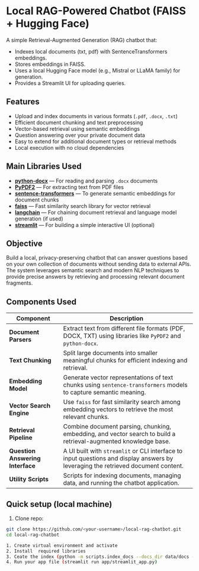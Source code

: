 # Local RAG-Powered Chatbot (FAISS + Hugging Face) 

A simple Retrieval-Augmented Generation (RAG) chatbot that:
- Indexes local documents (txt, pdf) with SentenceTransformers embeddings.
- Stores embeddings in FAISS.
- Uses a local Hugging Face model (e.g., Mistral or LLaMA family) for generation.
- Provides a Streamlit UI for uploading queries.

## Features

- Upload and index documents in various formats (`.pdf`, `.docx`, `.txt`)
- Efficient document chunking and text preprocessing
- Vector-based retrieval using semantic embeddings
- Question answering over your private document data
- Easy to extend for additional document types or retrieval methods
- Local execution with no cloud dependencies

## Main Libraries Used

- **[python-docx](https://python-docx.readthedocs.io/en/latest/)** — For reading and parsing `.docx` documents  
- **[PyPDF2](https://pypi.org/project/PyPDF2/)** — For extracting text from PDF files  
- **[sentence-transformers](https://www.sbert.net/)** — To generate semantic embeddings for document chunks  
- **[faiss](https://github.com/facebookresearch/faiss)** — Fast similarity search library for vector retrieval  
- **[langchain](https://python.langchain.com/en/latest/)** — For chaining document retrieval and language model generation (if used)  
- **[streamlit](https://streamlit.io/)** — For building a simple interactive UI (optional)  

## Objective

Build a local, privacy-preserving chatbot that can answer questions based on your own collection of documents without sending data to external APIs. The system leverages semantic search and modern NLP techniques to provide precise answers by retrieving and processing relevant document fragments.

## Components Used

| Component        | Description                                                  |
|------------------|--------------------------------------------------------------|
| **Document Parsers**  | Extract text from different file formats (PDF, DOCX, TXT) using libraries like `PyPDF2` and `python-docx`. |
| **Text Chunking**     | Split large documents into smaller meaningful chunks for efficient indexing and retrieval. |
| **Embedding Model**   | Generate vector representations of text chunks using `sentence-transformers` models to capture semantic meaning. |
| **Vector Search Engine** | Use `faiss` for fast similarity search among embedding vectors to retrieve the most relevant chunks. |
| **Retrieval Pipeline** | Combine document parsing, chunking, embedding, and vector search to build a retrieval-augmented knowledge base. |
| **Question Answering Interface** | A UI built with `streamlit` or CLI interface to input questions and display answers by leveraging the retrieved document content. |
| **Utility Scripts**   | Scripts for indexing documents, managing data, and running the chatbot application. |


## Quick setup (local machine)

1. Clone repo:
```bash
git clone https://github.com/<your-username>/local-rag-chatbot.git
cd local-rag-chatbot

1. Create virtual environment and activate
2. Install  required libraries  
3. Ceate the index (python -m scripts.index_docs --docs_dir data/docs --index_dir data/faiss_index --embed_model sentence-transformers/paraphrase-MiniLM-L3-v2)
4. Run your app file (streamlit run app/streamlit_app.py)
